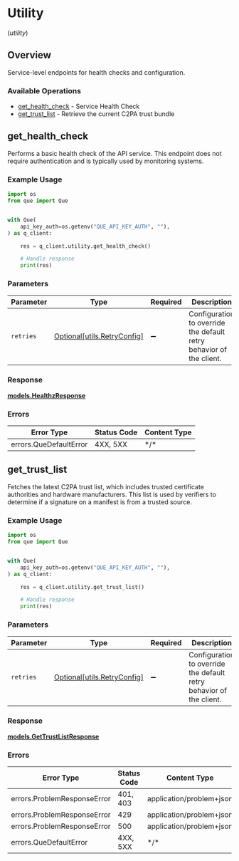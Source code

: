 # Utility
(*utility*)

## Overview

Service-level endpoints for health checks and configuration.

### Available Operations

* [get_health_check](#get_health_check) - Service Health Check
* [get_trust_list](#get_trust_list) - Retrieve the current C2PA trust bundle

## get_health_check

Performs a basic health check of the API service. This endpoint does not require authentication and is typically used by monitoring systems.

### Example Usage

<!-- UsageSnippet language="python" operationID="getHealthCheck" method="get" path="/healthz" -->
```python
import os
from que import Que


with Que(
    api_key_auth=os.getenv("QUE_API_KEY_AUTH", ""),
) as q_client:

    res = q_client.utility.get_health_check()

    # Handle response
    print(res)

```

### Parameters

| Parameter                                                           | Type                                                                | Required                                                            | Description                                                         |
| ------------------------------------------------------------------- | ------------------------------------------------------------------- | ------------------------------------------------------------------- | ------------------------------------------------------------------- |
| `retries`                                                           | [Optional[utils.RetryConfig]](../../models/utils/retryconfig.md)    | :heavy_minus_sign:                                                  | Configuration to override the default retry behavior of the client. |

### Response

**[models.HealthzResponse](../../models/healthzresponse.md)**

### Errors

| Error Type             | Status Code            | Content Type           |
| ---------------------- | ---------------------- | ---------------------- |
| errors.QueDefaultError | 4XX, 5XX               | \*/\*                  |

## get_trust_list

Fetches the latest C2PA trust list, which includes trusted certificate authorities and hardware manufacturers. This list is used by verifiers to determine if a signature on a manifest is from a trusted source.

### Example Usage

<!-- UsageSnippet language="python" operationID="getTrustList" method="get" path="/v1/trust-list" -->
```python
import os
from que import Que


with Que(
    api_key_auth=os.getenv("QUE_API_KEY_AUTH", ""),
) as q_client:

    res = q_client.utility.get_trust_list()

    # Handle response
    print(res)

```

### Parameters

| Parameter                                                           | Type                                                                | Required                                                            | Description                                                         |
| ------------------------------------------------------------------- | ------------------------------------------------------------------- | ------------------------------------------------------------------- | ------------------------------------------------------------------- |
| `retries`                                                           | [Optional[utils.RetryConfig]](../../models/utils/retryconfig.md)    | :heavy_minus_sign:                                                  | Configuration to override the default retry behavior of the client. |

### Response

**[models.GetTrustListResponse](../../models/gettrustlistresponse.md)**

### Errors

| Error Type                  | Status Code                 | Content Type                |
| --------------------------- | --------------------------- | --------------------------- |
| errors.ProblemResponseError | 401, 403                    | application/problem+json    |
| errors.ProblemResponseError | 429                         | application/problem+json    |
| errors.ProblemResponseError | 500                         | application/problem+json    |
| errors.QueDefaultError      | 4XX, 5XX                    | \*/\*                       |
